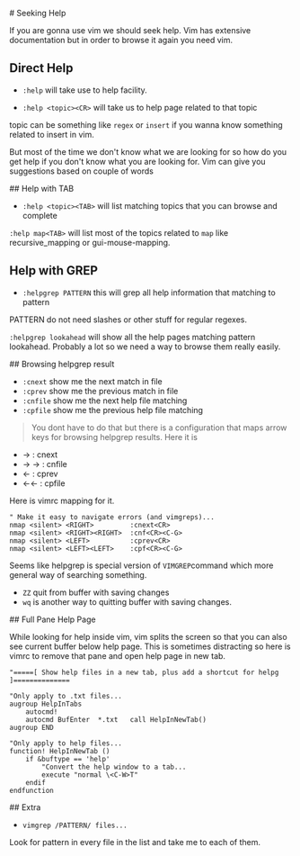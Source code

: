 # Seeking Help

If you are gonna use vim we should seek help. Vim has extensive documentation
but in order to browse it again you need vim.

## Direct Help

* `:help` will take use to help facility.

* `:help <topic><CR>` will take us to help page related to that topic

topic can be something like `regex` or `insert` if you wanna know something
related to insert in vim.

But most of the time we don't know what we are looking for so how do you get help
if you don't know what you are looking for. Vim can give you suggestions based on
couple of words

## Help with TAB

* `:help <topic><TAB>` will list matching topics that you can browse and complete

`:help map<TAB>` will list most of the topics related to `map` like recursive_mapping
or gui-mouse-mapping.

## Help with GREP

* `:helpgrep PATTERN` this will grep all help information that matching to pattern

PATTERN do not need slashes or other stuff for regular regexes.

`:helpgrep lookahead` will show all the help pages matching pattern lookahead.
Probably a lot so we need a way to browse them really easily.

## Browsing helpgrep result

* `:cnext` show me the next match in file
* `:cprev` show me the previous match in file
* `:cnfile` show me the next help file matching
* `:cpfile` show me the previous help file matching

> You dont have to do that but there is a configuration that maps arrow keys for
browsing helpgrep results. Here it is
  * -> : cnext
  * -> -> : cnfile
  * <- : cprev
  * <-<- : cpfile

Here is vimrc mapping for it.

    " Make it easy to navigate errors (and vimgreps)...
    nmap <silent> <RIGHT>         :cnext<CR>
    nmap <silent> <RIGHT><RIGHT>  :cnf<CR><C-G>
    nmap <silent> <LEFT>          :cprev<CR>
    nmap <silent> <LEFT><LEFT>    :cpf<CR><C-G>


Seems like helpgrep is special version of `VIMGREP`command which more general way
of searching something.

* `ZZ` quit from buffer with saving changes
* `wq` is another way to quitting buffer with saving changes.


## Full Pane Help Page

While looking for help inside vim, vim splits the screen so that you can also see
current buffer below help page. This is sometimes distracting so here is vimrc to
remove that pane and open help page in new tab.

    "=====[ Show help files in a new tab, plus add a shortcut for helpg ]==============

    "Only apply to .txt files...
    augroup HelpInTabs
        autocmd!
        autocmd BufEnter  *.txt   call HelpInNewTab()
    augroup END

    "Only apply to help files...
    function! HelpInNewTab ()
        if &buftype == 'help'
            "Convert the help window to a tab...
            execute "normal \<C-W>T"
        endif
    endfunction


## Extra

* `vimgrep /PATTERN/ files...`

Look for pattern in every file in the list and take me to each of them.
